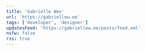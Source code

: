 ```yaml
---
title: 'Gabrielle Wee'
url: 'https://gabriellew.ee'
tags: ['developer', 'designer']
updatesFeed: 'https://gabriellew.ee/posts/feed.xml'
nsfw: false
rss: true
---
```

